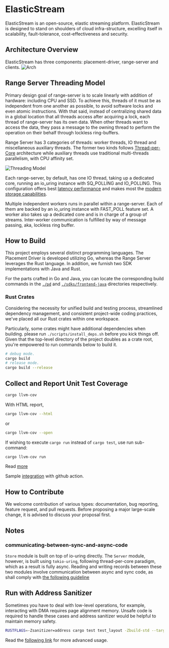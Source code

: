# ElasticStream

ElasticStream is an open-source, elastic streaming platform. ElasticStream is designed to stand on shoulders of cloud infra-structure,
excelling itself in scalability, fault-tolerance, cost-effectiveness and security.

## Architecture Overview

ElasticStream has three components: placement-driver, range-server and clients.
![Arch](docs/images/elastic-stream-arc.png)

## Range Server Threading Model

Primary design goal of range-server is to scale linearly with addition of hardware: including CPU and SSD. To achieve this, threads of it must be as independent from one another as possible, to avoid software locks and even atomic instructions. With that said, instead of centralizing shared data in a global location that all threads access after acquiring a lock, each thread of range-server has its own data. When other threads want to access the data, they pass a message to the owning thread to perform the operation on their behalf through lockless ring-buffers.

Range Server has 3 categories of threads: worker threads, IO thread and miscellaneous auxiliary threads. The former two kinds follows [Thread-per-Core](https://www.datadoghq.com/blog/engineering/introducing-glommio/) architecture while auxiliary threads use traditional multi-threads parallelism, with CPU affinity set.

![Threading Model](assets/threading_model.png)

Each range-server, by default, has one IO thread, taking up a dedicated core, running an io_uring instance with SQ_POLLING and IO_POLLING. This configuration offers best [latency performance](docs/benchmark.md) and makes most the [modern storage capabilities](https://atlarge-research.com/pdfs/2022-systor-apis.pdf).

Multiple independent workers runs in parallel within a range-server. Each of them are backed by an io_uring instance with FAST_POLL feature set. A worker also takes up a dedicated core and is in charge of a group of streams. Inter-worker communication is fulfilled by way of message passing, aka, lockless ring buffer.

## How to Build

This project employs several distinct programming languages. The Placement Driver is developed utilizing Go, whereas the Range Server leverages the Rust language. In addition, we furnish two SDK implementations with Java and Rust.

For the parts crafted in Go and Java, you can locate the corresponding build commands in the [`./pd`](./pd) and [`./sdks/frontend-java`](./sdks/frontend-java) directories respectively.

### Rust Crates

Considering the necessity for unified build and testing process, streamlined dependency management, and consistent project-wide coding practices, we've placed all our Rust crates within one workspace.

Particularly, some crates might have additional dependencies when building. please run `./scripts/install_deps.sh` before you kick things off. Given that the top-level directory of the project doubles as a crate root, you're empowered to run commands below to build it.

```sh
# debug mode.
cargo build
# release mode.
cargo build --release
```

## Collect and Report Unit Test Coverage

```sh
cargo llvm-cov
```

With HTML report,

```sh
cargo llvm-cov --html
```

or

```sh
cargo llvm-cov --open
```

If wishing to execute `cargo run` instead of `cargo test`, use run sub-command:

```sh
cargo llvm-cov run
```

Read [more](https://crates.io/crates/cargo-llvm-cov)

Sample [integration](https://github.com/taiki-e/cargo-llvm-cov) with github action.

## How to Contribute

We welcome contribution of various types: documentation, bug reporting, feature request, and pull requests. Before proposing a major large-scale change, it is advised to discuss your proposal first.

## Notes

### **communicating-between-sync-and-async-code**

`Store` module is built on top of io-uring directly. The `Server` module, however, is built using `tokio-uring`, following thread-per-core paradigm, which as a result is fully async. Reading and writing records between these two modules involve communication between async and sync code, as shall comply with [the following guideline](https://docs.rs/tokio/latest/tokio/sync/mpsc/index.html#communicating-between-sync-and-async-code)

## Run with Address Sanitizer

Sometimes you have to deal with low-level operations, for example, interacting with DMA requires page alignment memory. Unsafe code is required to handle these cases and address sanitizer would be helpful to maintain memory safety.

```sh
RUSTFLAGS=-Zsanitizer=address cargo test test_layout -Zbuild-std --target x86_64-unknown-linux-gnu
```

Read the [following link](https://doc.rust-lang.org/beta/unstable-book/compiler-flags/sanitizer.html) for more advanced usage.
